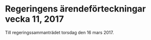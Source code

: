 # Regeringens ärendeförteckningar vecka 11, 2017

Till regeringssammanträdet torsdag den 16 mars 2017.

